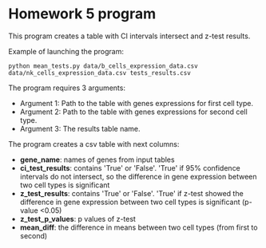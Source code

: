 # Homework 5 program

This program creates a table with CI intervals intersect and z-test results.

Example of launching the program:
```
python mean_tests.py data/b_cells_expression_data.csv data/nk_cells_expression_data.csv tests_results.csv
```
The program requires 3 arguments:
* Argument 1: Path to the table with genes expressions for first cell type.
* Argument 2: Path to the table with genes expressions for second cell type.
* Argument 3: The results table name.

The program creates a csv table with next columns:
* __gene_name__: names of genes from input tables
* __ci_test_results__: contains 'True' or 'False'. 'True' if 95% confidence intervals do not intersect, so the difference in gene expression between two cell types is significant
* __z_test_results__: contains 'True' or 'False'. 'True' if z-test showed the difference in gene expression between two cell types is significant (p-value <0.05)
* __z_test_p_values__: p values of z-test
* __mean_diff__: the difference in means between two cell types (from first to second)